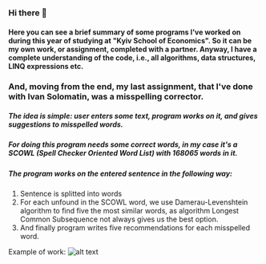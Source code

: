 ### Hi there 👋

#### Here you can see a brief summary of some programs I've worked on during this year of studying at "Kyiv School of Economics". So it can be my own work, or assignment, completed with a partner. Anyway, I have a complete understanding of the code, i.e., all algorithms, data structures, LINQ expressions etc.

### And, moving from the end, my last assignment, that I've done with Ivan Solomatin, was a misspelling corrector.

##### The idea is simple: user enters some text, program works on it, and gives suggestions to misspelled words.
##### For doing this program needs some correct words, in my case it's a SCOWL (Spell Checker Oriented Word List) with 168065 words in it.
##### The program works on the entered sentence in the following way:
  1. Sentence is splitted into words
  2. For each unfound in the SCOWL word, we use Damerau-Levenshtein algorithm to find five the most similar words, as algorithm Longest Common Subsequence not always gives us the best option.
  3. And finally program writes five recommendations for each misspelled word.


Example of work:
![alt text](https://lh3.googleusercontent.com/HPsvmSmoIlX9eL8FT8kBVpOFjWTypDmXMAYrfpMnh9oxsl13iCPPMee3HL5PBb0lf3VCej03OQLlDifUSP9Y0RapUCyq8rNuJBeS2M7IhWC8RG1ODVnwBeEAc_q-sPS2AB_ohdgQy3pt3ZzDarVb7WU6Uutr909RXXF-ZYyz5ySKHnvJGSVs9MyaxJ7FKqPjvclCAOscPSyhnyCTvFj0heJXgBVIQYxFxkKFQo-DYLpAoLJhpgVTnoIx1mplkHod_vot3qZSoJr6M4-y0xF9Ex85VCXQmm1GbNDReVKQLsWVg4t9VqRv6C_fX3NMwawHccjmBYGA2sGXDluXZrhl640zlS7fZva-J7Xr14UaUSXWr0SO-VDK04z3kNMPW17VnXOaThXsj5AIJJz1CZQ9dSOu6BKO25mMoGut-i1D34vuruDsDOAv2U-boHLVNUvt52mMAVwyYnO7oN-mTFrJWaz94oDx71Ju50iodvDIeknE86FvdiMMzfgx6LwoDIguXCtdFrJ96DimJgPgU5Wi9Xh2KjE13k9ilpnCSEZQ4vQB_nsbcUuR-PFz_w651f5Je1-nFpgBjufsEdfrtDF-9F30ScVezK8tkhN0YB0EmHh6snFs_xLn9XaSLPSFaVNWIbJ2p9o-FVKpbV6Dsnj7Vi8CpNcqSJ0E5UjZHF87R5NoE59chmK4mXZ8heIG2HKVSPFgDZTWqnIltgVcU_fDlDwYwy3NUv2FrgrWBNcegt8npt0Ydat6h-BmqYp2mipy1UNk3W3Ls8rpyg3RVXw_Aj72XBcxtU6BSe1PomljrzHdFWR-M5z6n_h7nlvuTT5g7rf9A2Qc7DXYOo3p6KN7IUvmOYd-nLgB1nvQ7xEm_wiDiCcxI7uCzC-adkPEviYMTTc26NadDp-yxESowPB8Q0sReoWTwh1ZI7CmLrfyfe-f2Zk=w732-h375-s-no?authuser=0 "That's it")

<!--
**LevkoBe/LevkoBe** is a ✨ _special_ ✨ repository because its `README.md` (this file) appears on your GitHub profile.

Here are some ideas to get you started:

- 🔭 I’m currently working on ...
- 🌱 I’m currently learning ...
- 👯 I’m looking to collaborate on ...
- 🤔 I’m looking for help with ...
- 💬 Ask me about ...
- 📫 How to reach me: ...
- 😄 Pronouns: ...
- ⚡ Fun fact: ...
-->
